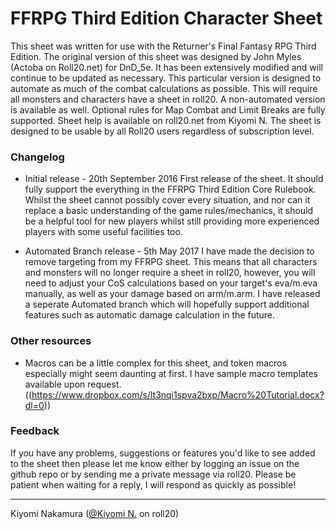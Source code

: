 # FFRPG Third Edition Character Sheet

This sheet was written for use with the Returner's Final Fantasy RPG Third Edition. The original version of this sheet was designed by John Myles (Actoba on Roll20.net) for DnD_5e. It has been extensively modified and will continue to be updated as necessary. This particular version is designed to automate as much of the combat calculations as possible. This will require all monsters and characters have a sheet in roll20. A non-automated version is available as well. Optional rules for Map Combat and Limit Breaks are fully supported. Sheet help is available on roll20.net from Kiyomi N. The sheet is designed to be usable by all Roll20 users regardless of subscription level.

### Changelog

* Initial release - 20th September 2016
First release of the sheet.  It should fully support the everything in the FFRPG Third Edition Core Rulebook.  Whilst the sheet cannot possibly cover every situation, and nor can it replace a basic understanding of the game rules/mechanics, it should be a helpful tool for new players whilst still providing more experienced players with some useful facilities too.

* Automated Branch release - 5th May 2017
I have made the decision to remove targeting from my FFRPG sheet. This means that all characters and monsters will no longer require a sheet in roll20, however, you will need to adjust your CoS calculations based on your target's eva/m.eva manually, as well as your damage based on arm/m.arm. I have released a seperate Automated branch which will hopefully support additional features such as automatic damage calculation in the future.

### Other resources

* Macros can be a little complex for this sheet, and token macros especially might seem daunting at first. I have sample macro templates available upon request. ((https://www.dropbox.com/s/lt3nqi1spva2bxp/Macro%20Tutorial.docx?dl=0))

### Feedback

If you have any problems, suggestions or features you'd like to see added to the sheet then please let me know either by logging an issue on the github repo or by sending me a private message via roll20. Please be patient when waiting for a reply, I will respond as quickly as possible!

---

Kiyomi Nakamura ([@Kiyomi N.](https://app.roll20.net/users/1115237/kiyomi-n) on roll20)